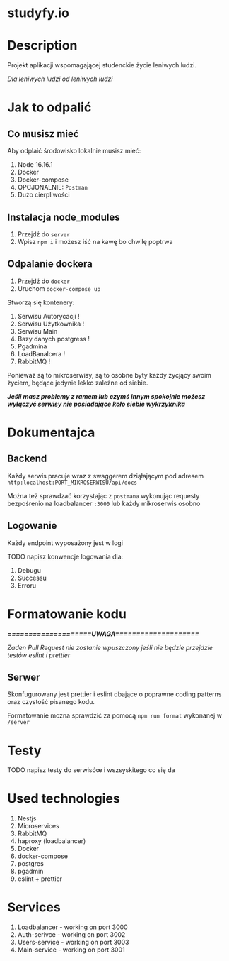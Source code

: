 # studyfy.io

# Description

Projekt aplikacji wspomagającej studenckie życie leniwych ludzi.

_Dla leniwych ludzi od leniwych ludzi_

# Jak to odpalić

## Co musisz mieć

Aby odplaić środowisko lokalnie musisz mieć:

1. Node 16.16.1
2. Docker
3. Docker-compose
4. OPCJONALNIE: `Postman`
5. Dużo cierpliwości

## Instalacja node_modules

1. Przejdź do `server`
2. Wpisz `npm i` i możesz iść na kawę bo chwilę poptrwa

## Odpalanie dockera

1. Przejdź do `docker`
2. Uruchom `docker-compose up`

Stworzą się kontenery:

1. Serwisu Autorycacji !
2. Serwisu Użytkownika !
3. Serwisu Main
4. Bazy danych postgress !
5. Pgadmina
6. LoadBanalcera !
7. RabbitMQ !

Ponieważ są to mikroserwisy, są to osobne byty każdy życjący swoim życiem, będące jedynie lekko zależne od siebie.

**_Jeśli masz problemy z ramem lub czymś innym spokojnie możesz wyłączyć serwisy nie posiadające koło siebie wykrzyknika_**

# Dokumentajca

## Backend

Każdy serwis pracuje wraz z swaggerem dziąłającym pod adresem `http:localhost:PORT_MIKROSERWISU/api/docs`

Można też sprawdzać korzystając z `postmana` wykonując requesty bezpośrenio na loadbalancer `:3000` lub każdy mikroserwis osobno

## Logowanie

Każdy endpoint wyposażony jest w logi

TODO napisz konwencje logowania dla:

1. Debugu
2. Successu
3. Erroru

# Formatowanie kodu

**_====================UWAGA====================_**

_Żaden Pull Request nie zostanie wpuszczony jeśli nie będzie przejdzie testów eslint i prettier_

## Serwer

Skonfugurowany jest prettier i eslint dbające o poprawne coding patterns oraz czystość pisanego kodu.

Formatowanie można sprawdzić za pomocą `npm run format` wykonanej w `/server`

# Testy

TODO napisz testy do serwisóœ i wszsyskitego co się da

# Used technologies

1. Nestjs
2. Microservices
3. RabbitMQ
4. haproxy (loadbalancer)
5. Docker
6. docker-compose
7. postgres
8. pgadmin
9. eslint + prettier

# Services

1. Loadbalancer - working on port 3000
2. Auth-serivce - working on port 3002
3. Users-service - working on port 3003
4. Main-service - working on port 3001

